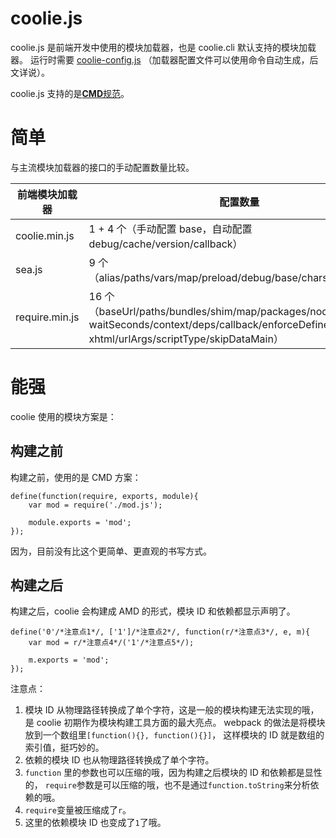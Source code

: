 # coolie.js

coolie.js 是前端开发中使用的模块加载器，也是 coolie.cli 默认支持的模块加载器。
运行时需要 [coolie-config.js](./coolie-config-js.md) （加载器配置文件可以使用命令自动生成，后文详说）。

coolie.js 支持的是[**CMD**规范](./commonjs-amd-cmd-umd.md)。



# 简单
与主流模块加载器的接口的手动配置数量比较。

前端模块加载器 | 配置数量
-------------|-------
coolie.min.js | 1 + 4 个（手动配置 base，自动配置 debug/cache/version/callback）
sea.js | 9 个（alias/paths/vars/map/preload/debug/base/charset/callback）
require.min.js |  16 个（baseUrl/paths/bundles/shim/map/packages/nodeIdCompat/<br>waitSeconds/context/deps/callback/enforceDefine/<br>xhtml/urlArgs/scriptType/skipDataMain）



# 能强
coolie 使用的模块方案是：

## 构建之前
构建之前，使用的是 CMD 方案：
```
define(function(require, exports, module){
    var mod = require('./mod.js');
    
    module.exports = 'mod';
});
```
因为，目前没有比这个更简单、更直观的书写方式。

## 构建之后
构建之后，coolie 会构建成 AMD 的形式，模块 ID 和依赖都显示声明了。
```
define('0'/*注意点1*/, ['1']/*注意点2*/, function(r/*注意点3*/, e, m){
    var mod = r/*注意点4*/('1'/*注意点5*/);
    
    m.exports = 'mod';
});
```

注意点：

1. 模块 ID 从物理路径转换成了单个字符，这是一般的模块构建无法实现的哦，
是 coolie 初期作为模块构建工具方面的最大亮点。
webpack 的做法是将模块放到一个数组里`[function(){}, function(){}]`，
这样模块的 ID 就是数组的索引值，挺巧妙的。
2. 依赖的模块 ID 也从物理路径转换成了单个字符。
3. `function` 里的参数也可以压缩的哦，因为构建之后模块的 ID 和依赖都是显性的，
`require`参数是可以压缩的哦，也不是通过`function.toString`来分析依赖的哦。
4. `require`变量被压缩成了`r`。
5. 这里的依赖模块 ID 也变成了`1`了哦。





